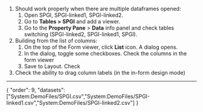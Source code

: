 1. Should work properly when there are multiple dataframes opened:
    1. Open SPGI, SPGI-linked1, SPGI-linked2.
    2. Go to **Tables > SPGI** and add a viewer.
    3. Go to the **Property Pane** > **Data** info panel and check tables switching (SPGI-linked2, SPGI-linked1, SPGI).
2. Building from the list of columns:
    1. On the top of the Form viewer, click **List** icon. A dialog opens.
    2. In the dialog, toggle some checkboxes. Check the columns in the form viewer
    3. Save to Layout. Check
3. Check the ability to drag column labels (in the in-form design mode)
---
{
  "order": 9,
  "datasets": ["System:DemoFiles/SPGI.csv","System:DemoFiles/SPGI-linked1.csv","System:DemoFiles/SPGI-linked2.csv"]
}
